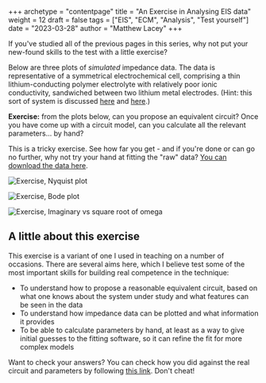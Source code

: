 +++
archetype = "contentpage"
title = "An Exercise in Analysing EIS data"
weight = 12
draft = false
tags = ["EIS", "ECM", "Analysis", "Test yourself"]
date = "2023-03-28"
author = "Matthew Lacey"
+++


If you've studied all of the previous pages in this series, why not put your new-found skills to the test with a little exercise?

Below are three plots of _simulated_ impedance data. The data is representative of a symmetrical electrochemical cell, comprising a thin lithium-conducting polymer electrolyte with relatively poor ionic conductivity, sandwiched between two lithium metal electrodes. (Hint: this sort of system is discussed [here](/experimental-electrochemistry/eis/debye-circuit/) and [here](/fundamentals/introduction-li-ion/transference/).)

**Exercise:** from the plots below, can you propose an equivalent circuit? Once you have come up with a circuit model, can you calculate all the relevant parameters... by hand?

This is a tricky exercise. See how far you get - and if you're done or can go no further, why not try your hand at fitting the "raw" data? [You can download the data here](/resources/data/simulated_spe_spectrum.txt).

![Exercise, Nyquist plot](/images/experimental-electrochemistry/eis/exercise-nyquist.png?width=450px)

![Exercise, Bode plot](/images/experimental-electrochemistry/eis/exercise-bode.png?width=450px)

![Exercise, Imaginary vs square root of omega](/images/experimental-electrochemistry/eis/exercise-im-vs-sqrtomega.png?width=450px)

## A little about this exercise

This exercise is a variant of one I used in teaching on a number of occasions. There are several aims here, which I believe test some of the most important skills for building real competence in the technique:

* To understand how to propose a reasonable equivalent circuit, based on what one knows about the system under study and what features can be seen in the data
* To understand how impedance data can be plotted and what information it provides
* To be able to calculate parameters by hand, at least as a way to give initial guesses to the fitting software, so it can refine the fit for more complex models

Want to check your answers? You can check how you did against the real circuit and parameters by following [this link](/resources/data/eis-fit-exercise-answers.png). Don't cheat!